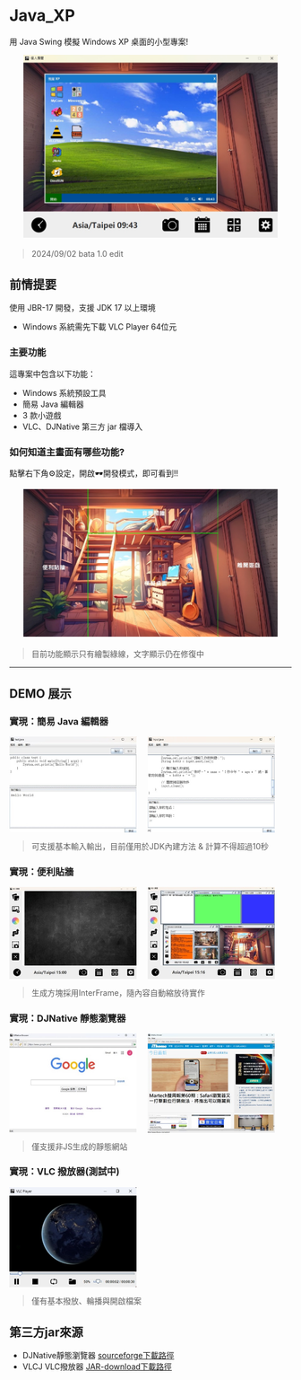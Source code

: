 # Java_XP

用 Java Swing 模擬 Windows XP 桌面的小型專案!

<div style="display: flex; justify-content: center; margin-bottom: 20px;">
  <img src="/sample.jpg" alt="GitHub 簡介" style="width: 90%;">
</div>

> 2024/09/02 bata 1.0 edit

## 前情提要

使用 JBR-17 開發，支援 JDK 17 以上環境

- Windows 系統需先下載 VLC Player 64位元

### 主要功能

這專案中包含以下功能：

- Windows 系統預設工具
- 簡易 Java 編輯器
- 3 款小遊戲
- VLC、DJNative 第三方 jar 檔導入

### 如何知道主畫面有哪些功能?

點擊右下角⚙️設定，開啟🕶️開發模式，即可看到!!

<div style="display: flex; justify-content: center; margin-bottom: 20px;">
  <img src="/DEMO/layout.jpg" alt="layout" style="width: 90%;">
</div>

> 目前功能顯示只有繪製綠線，文字顯示仍在修復中

---

## DEMO 展示

### 實現：簡易 Java 編輯器

<div style="display: flex; gap: 20px;">
  <img src="/DEMO/Demo1.jpg" alt="DEMO 1" style="width: 45%;">
  <img src="/DEMO/Demo1-1.jpg" alt="DEMO 1-1" style="width: 45%;">
</div>

> 可支援基本輸入輸出，目前僅用於JDK內建方法 & 計算不得超過10秒

### 實現：便利貼牆

<div style="display: flex; gap: 20px;">
  <img src="/DEMO/Demo2-1.jpg" alt="DEMO 2-1" style="width: 45%;">
  <img src="/DEMO/Demo2-2.jpg" alt="DEMO 2-2" style="width: 45%;">
</div>

> 生成方塊採用InterFrame，隨內容自動縮放待實作

### 實現：DJNative 靜態瀏覽器

<div style="display: flex; gap: 20px;">
  <img src="/DEMO/Demo3.jpg" alt="DEMO 3" style="width: 45%;">
  <img src="/DEMO/Demo3-2.jpg" alt="DEMO 3-2" style="width: 45%;">
</div>

> 僅支援非JS生成的靜態網站

### 實現：VLC 撥放器(測試中)

<div style="display: flex;">
  <img src="/DEMO/Demo4.jpg" alt="DEMO 4" style="width: 45%;">
</div>

> 僅有基本撥放、輪播與開啟檔案


## 第三方jar來源

- DJNative靜態瀏覽器 [sourceforge下載路徑](https://sourceforge.net/projects/djproject/files/DJ%20Native%20Swing/)
- VLCJ VLC撥放器     [JAR-download下載路徑](https://jar-download.com/?search_box=vlcj)
